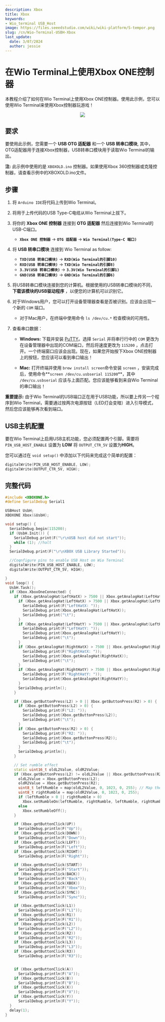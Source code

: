 ```yaml
---
description: Xbox
title: Xbox
keywords:
- Wio_terminal USB_Host
image: https://files.seeedstudio.com/wiki/wiki-platform/S-tempor.png
slug: /cn/Wio-Terminal-USBH-Xbox
last_update:
  date: 3/07/2024
  author: jessie
---
```


# 在Wio Terminal上使用Xbox ONE控制器

本教程介绍了如何在Wio Terminal上使用Xbox ONE控制器。使用此示例，您可以使用Wio Terminal来使用Xbox控制器玩游戏！

<div align="center"><img width ="{500}" src="https://files.seeedstudio.com/wiki/Wio-Terminal/img/20200109132336.gif"/></div>

## 要求

要使用此示例，您需要一个 **USB OTG 适配器** 和一个 **USB 转串口模块**, 其中，OTG适配器用于连接Xbox控制器，USB转串口模块用于读取Wio Terminal的输出。

**注:** 此示例中使用的是 `XBOXOLD.ino` 控制器。如果使用Xbox 360控制器或克隆控制器，请查看示例中的XBOXOLD.ino文件。

## 步骤

1. 将 `Arduino IDE`将代码上传到Wio Terminal。

2. 将用于上传代码的USB Type-C电缆从Wio Terminal上拔下。

3. 将你的 **Xbox ONE 控制器** 连接到 **OTG 适配器** 然后连接到Wio Terminal的USB-C端口。
      - **`Xbox ONE 控制器`** -> **`OTG 适配器`** -> **`Wio Terminal(Type-C 端口)`**

4. 将 **USB 转串口模块** 连接到 Wio Terminal as follow:
      - **`TXD(USB 转串口模块)`** -> **`RXD(Wio Terminal的引脚10)`**
      - **`RXD(USB 转串口模块)`** -> **`TXD(Wio Terminal的引脚8)`**
      - **`3.3V(USB 转串口模块)`** -> **`3.3V(Wio Terminal的引脚1)`**
      - **`GND(USB 转串口模块)`** -> **`GND(Wio Terminal的引脚6)`**

5. 将USB转串口模块连接到您的计算机。根据使用的USB转串口模块的不同， **下载该模块的USB驱动程序** ，以便您的计算机可以识别它。

6. 对于Windows用户，您可以打开设备管理器查看是否被识别。应该会出现一个新的 `COM` 端口。
      - 对于Mac用户，在终端中使用命令 `ls /dev/cu.*` 检查模块的可用性。

7. 查看串口数据：
      - **Windows:** 下载并安装 [PuTTY](https://www.putty.org/)。选择 `Serial` 并将串行行中的 `COM` 更改为在设备管理器中出现的COM端口，然后将速度更改为 `115200` ，点击打开。一个终端窗口应该会出现。现在，如果您开始按下Xbox ONE控制器上的按钮，您应该可以看到串口输出！

      - **Mac:** 打开终端并使用 `brew install screen`命令安装 `screen` ，安装完成后，使用命令**`screen /dev/cu.usbserial 115200`**，其中 `/dev/cu.usbserial` 应该与上面匹配。您应该能够看到来自Wio Terminal的串口输出！

**重要提示:** 由于Wio Terminal的USB端口正在用于USB功能，所以要上传另一个程序到Wio Terminal，需要通过按两次电源按钮（LED灯会变暗）进入引导模式，然后您应该能够再次看到端口。

## USB主机配置

要在Wio Terminal上启用USB主机功能，您必须配置两个引脚。需要将 `PIN_USB_HOST_ENABLE` 设置为 **LOW** 将 `OUTPUT_CTR_5V` 设置为**HIGH**。

您可以通过在 `void setup()` 中添加以下代码来完成这个简单的配置：

```cpp
digitalWrite(PIN_USB_HOST_ENABLE, LOW);
digitalWrite(OUTPUT_CTR_5V, HIGH);
```

## 完整代码

```cpp
#include <XBOXONE.h>
#define SerialDebug Serial1

USBHost UsbH;
XBOXONE Xbox(&UsbH);

void setup() {
  SerialDebug.begin(115200);
  if (UsbH.Init()) {
    SerialDebug.print(F("\r\nUSB host did not start"));
    while (1); //halt
  }
  SerialDebug.print(F("\r\nXBOX USB Library Started"));

  //Coqnfigure pins to enable USB Host on Wio Terminal
  digitalWrite(PIN_USB_HOST_ENABLE, LOW);
  digitalWrite(OUTPUT_CTR_5V, HIGH);

}
void loop() {
  UsbH.Task();
  if (Xbox.XboxOneConnected) {
    if (Xbox.getAnalogHat(LeftHatX) > 7500 || Xbox.getAnalogHat(LeftHatX) < -7500 || Xbox.getAnalogHat(LeftHatY) > 7500 || Xbox.getAnalogHat(LeftHatY) < -7500 || Xbox.getAnalogHat(RightHatX) > 7500 || Xbox.getAnalogHat(RightHatX) < -7500 || Xbox.getAnalogHat(RightHatY) > 7500 || Xbox.getAnalogHat(RightHatY) < -7500) {
      if (Xbox.getAnalogHat(LeftHatX) > 7500 || Xbox.getAnalogHat(LeftHatX) < -7500) {
        SerialDebug.print(F("LeftHatX: "));
        SerialDebug.print(Xbox.getAnalogHat(LeftHatX));
        SerialDebug.print("\t");
      }
      if (Xbox.getAnalogHat(LeftHatY) > 7500 || Xbox.getAnalogHat(LeftHatY) < -7500) {
        SerialDebug.print(F("LeftHatY: "));
        SerialDebug.print(Xbox.getAnalogHat(LeftHatY));
        SerialDebug.print("\t");
      }
      if (Xbox.getAnalogHat(RightHatX) > 7500 || Xbox.getAnalogHat(RightHatX) < -7500) {
        SerialDebug.print(F("RightHatX: "));
        SerialDebug.print(Xbox.getAnalogHat(RightHatX));
        SerialDebug.print("\t");
      }
      if (Xbox.getAnalogHat(RightHatY) > 7500 || Xbox.getAnalogHat(RightHatY) < -7500) {
        SerialDebug.print(F("RightHatY: "));
        SerialDebug.print(Xbox.getAnalogHat(RightHatY));
      }
      SerialDebug.println();
    }

    if (Xbox.getButtonPress(L2) > 0 || Xbox.getButtonPress(R2) > 0) {
      if (Xbox.getButtonPress(L2) > 0) {
        SerialDebug.print(F("L2: "));
        SerialDebug.print(Xbox.getButtonPress(L2));
        SerialDebug.print("\t");
      }
      if (Xbox.getButtonPress(R2) > 0) {
        SerialDebug.print(F("R2: "));
        SerialDebug.print(Xbox.getButtonPress(R2));
        SerialDebug.print("\t");
      }
      SerialDebug.println();
    }

    // Set rumble effect
    static uint16_t oldL2Value, oldR2Value;
    if (Xbox.getButtonPress(L2) != oldL2Value || Xbox.getButtonPress(R2) != oldR2Value) {
      oldL2Value = Xbox.getButtonPress(L2);
      oldR2Value = Xbox.getButtonPress(R2);
      uint8_t leftRumble = map(oldL2Value, 0, 1023, 0, 255); // Map the trigger values into a byte
      uint8_t rightRumble = map(oldR2Value, 0, 1023, 0, 255);
      if (leftRumble > 0 || rightRumble > 0)
        Xbox.setRumbleOn(leftRumble, rightRumble, leftRumble, rightRumble);
      else
        Xbox.setRumbleOff();
    }

    if (Xbox.getButtonClick(UP))
      SerialDebug.println(F("Up"));
    if (Xbox.getButtonClick(DOWN))
      SerialDebug.println(F("Down"));
    if (Xbox.getButtonClick(LEFT))
      SerialDebug.println(F("Left"));
    if (Xbox.getButtonClick(RIGHT))
      SerialDebug.println(F("Right"));

    if (Xbox.getButtonClick(START))
      SerialDebug.println(F("Start"));
    if (Xbox.getButtonClick(BACK))
      SerialDebug.println(F("Back"));
    if (Xbox.getButtonClick(XBOX))
      SerialDebug.println(F("Xbox"));
    if (Xbox.getButtonClick(SYNC))
      SerialDebug.println(F("Sync"));

    if (Xbox.getButtonClick(L1))
      SerialDebug.println(F("L1"));
    if (Xbox.getButtonClick(R1))
      SerialDebug.println(F("R1"));
    if (Xbox.getButtonClick(L2))
      SerialDebug.println(F("L2"));
    if (Xbox.getButtonClick(R2))
      SerialDebug.println(F("R2"));
    if (Xbox.getButtonClick(L3))
      SerialDebug.println(F("L3"));
    if (Xbox.getButtonClick(R3))
      SerialDebug.println(F("R3"));


    if (Xbox.getButtonClick(A))
      SerialDebug.println(F("A"));
    if (Xbox.getButtonClick(B))
      SerialDebug.println(F("B"));
    if (Xbox.getButtonClick(X))
      SerialDebug.println(F("X"));
    if (Xbox.getButtonClick(Y))
      SerialDebug.println(F("Y"));
  }
  delay(1);
}
```
